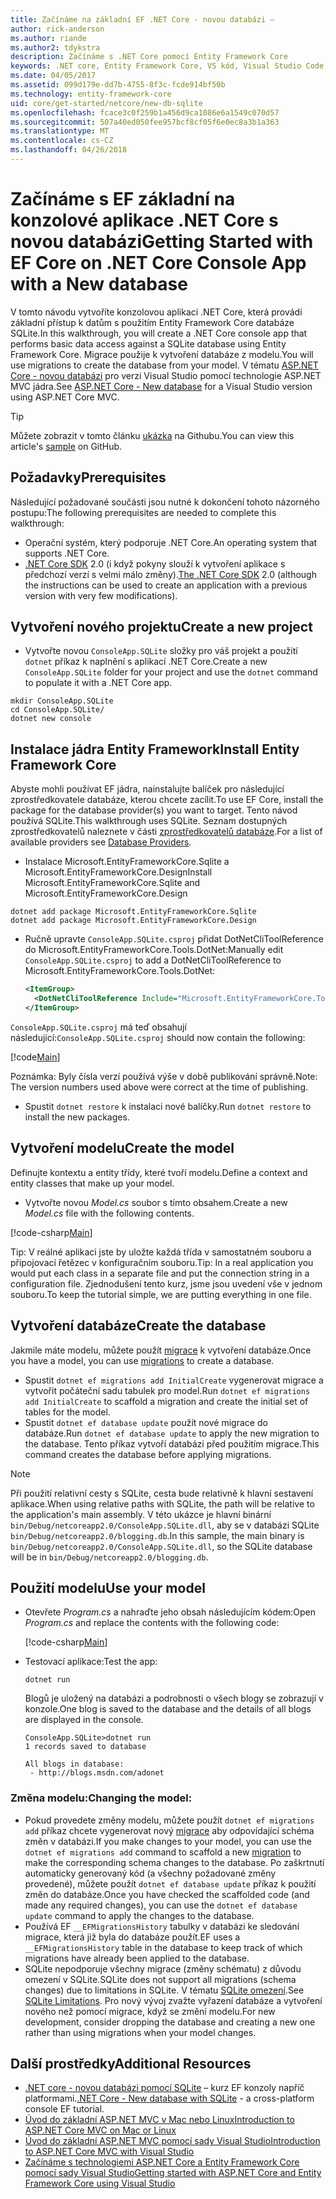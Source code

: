 ```yaml
---
title: Začínáme na základní EF .NET Core - novou databázi –
author: rick-anderson
ms.author: riande
ms.author2: tdykstra
description: Začínáme s .NET Core pomocí Entity Framework Core
keywords: .NET core, Entity Framework Core, VS kód, Visual Studio Code, Mac, Linux
ms.date: 04/05/2017
ms.assetid: 099d179e-dd7b-4755-8f3c-fcde914bf50b
ms.technology: entity-framework-core
uid: core/get-started/netcore/new-db-sqlite
ms.openlocfilehash: fcace3c0f259b1a456d9ca1086e6a1549c070d57
ms.sourcegitcommit: 507a40ed050fee957bcf8cf05f6e0ec8a3b1a363
ms.translationtype: MT
ms.contentlocale: cs-CZ
ms.lasthandoff: 04/26/2018
---
```

# <a name="getting-started-with-ef-core-on-net-core-console-app-with-a-new-database"></a><span data-ttu-id="a374e-104">Začínáme s EF základní na konzolové aplikace .NET Core s novou databázi</span><span class="sxs-lookup"><span data-stu-id="a374e-104">Getting Started with EF Core on .NET Core Console App with a New database</span></span>

<span data-ttu-id="a374e-105">V tomto návodu vytvoříte konzolovou aplikaci .NET Core, která provádí základní přístup k datům s použitím Entity Framework Core databáze SQLite.</span><span class="sxs-lookup"><span data-stu-id="a374e-105">In this walkthrough, you will create a .NET Core console app that performs basic data access against a SQLite database using Entity Framework Core.</span></span> <span data-ttu-id="a374e-106">Migrace použije k vytvoření databáze z modelu.</span><span class="sxs-lookup"><span data-stu-id="a374e-106">You will use migrations to create the database from your model.</span></span> <span data-ttu-id="a374e-107">V tématu [ASP.NET Core - novou databázi](xref:core/get-started/aspnetcore/new-db) pro verzi Visual Studio pomocí technologie ASP.NET MVC jádra.</span><span class="sxs-lookup"><span data-stu-id="a374e-107">See [ASP.NET Core - New database](xref:core/get-started/aspnetcore/new-db) for a Visual Studio version using ASP.NET Core MVC.</span></span>

> [!TIP]  
> <span data-ttu-id="a374e-108">Můžete zobrazit v tomto článku [ukázka](https://github.com/aspnet/EntityFramework.Docs/tree/master/samples/core/GetStarted/NetCore/ConsoleApp.SQLite) na Githubu.</span><span class="sxs-lookup"><span data-stu-id="a374e-108">You can view this article's [sample](https://github.com/aspnet/EntityFramework.Docs/tree/master/samples/core/GetStarted/NetCore/ConsoleApp.SQLite) on GitHub.</span></span>

## <a name="prerequisites"></a><span data-ttu-id="a374e-109">Požadavky</span><span class="sxs-lookup"><span data-stu-id="a374e-109">Prerequisites</span></span>

<span data-ttu-id="a374e-110">Následující požadované součásti jsou nutné k dokončení tohoto názorného postupu:</span><span class="sxs-lookup"><span data-stu-id="a374e-110">The following prerequisites are needed to complete this walkthrough:</span></span>
* <span data-ttu-id="a374e-111">Operační systém, který podporuje .NET Core.</span><span class="sxs-lookup"><span data-stu-id="a374e-111">An operating system that supports .NET Core.</span></span>
* <span data-ttu-id="a374e-112">[.NET Core SDK](https://www.microsoft.com/net/core) 2.0 (i když pokyny slouží k vytvoření aplikace s předchozí verzí s velmi málo změny).</span><span class="sxs-lookup"><span data-stu-id="a374e-112">[The .NET Core SDK](https://www.microsoft.com/net/core) 2.0 (although the instructions can be used to create an application with a previous version with very few modifications).</span></span>

## <a name="create-a-new-project"></a><span data-ttu-id="a374e-113">Vytvoření nového projektu</span><span class="sxs-lookup"><span data-stu-id="a374e-113">Create a new project</span></span>

* <span data-ttu-id="a374e-114">Vytvořte novou `ConsoleApp.SQLite` složky pro váš projekt a použití `dotnet` příkaz k naplnění s aplikací .NET Core.</span><span class="sxs-lookup"><span data-stu-id="a374e-114">Create a new `ConsoleApp.SQLite` folder for your project and use the `dotnet` command to populate it with a .NET Core app.</span></span>

``` Console
mkdir ConsoleApp.SQLite
cd ConsoleApp.SQLite/
dotnet new console
```

## <a name="install-entity-framework-core"></a><span data-ttu-id="a374e-115">Instalace jádra Entity Framework</span><span class="sxs-lookup"><span data-stu-id="a374e-115">Install Entity Framework Core</span></span>

<span data-ttu-id="a374e-116">Abyste mohli používat EF jádra, nainstalujte balíček pro následující zprostředkovatele databáze, kterou chcete zacílit.</span><span class="sxs-lookup"><span data-stu-id="a374e-116">To use EF Core, install the package for the database provider(s) you want to target.</span></span> <span data-ttu-id="a374e-117">Tento návod používá SQLite.</span><span class="sxs-lookup"><span data-stu-id="a374e-117">This walkthrough uses SQLite.</span></span> <span data-ttu-id="a374e-118">Seznam dostupných zprostředkovatelů naleznete v části [zprostředkovatelů databáze](../../providers/index.md).</span><span class="sxs-lookup"><span data-stu-id="a374e-118">For a list of available providers see [Database Providers](../../providers/index.md).</span></span>

* <span data-ttu-id="a374e-119">Instalace Microsoft.EntityFrameworkCore.Sqlite a Microsoft.EntityFrameworkCore.Design</span><span class="sxs-lookup"><span data-stu-id="a374e-119">Install Microsoft.EntityFrameworkCore.Sqlite and Microsoft.EntityFrameworkCore.Design</span></span>

``` Console
dotnet add package Microsoft.EntityFrameworkCore.Sqlite
dotnet add package Microsoft.EntityFrameworkCore.Design
```

* <span data-ttu-id="a374e-120">Ručně upravte `ConsoleApp.SQLite.csproj` přidat DotNetCliToolReference do Microsoft.EntityFrameworkCore.Tools.DotNet:</span><span class="sxs-lookup"><span data-stu-id="a374e-120">Manually edit `ConsoleApp.SQLite.csproj` to add a DotNetCliToolReference to Microsoft.EntityFrameworkCore.Tools.DotNet:</span></span>

  ``` xml
  <ItemGroup>
    <DotNetCliToolReference Include="Microsoft.EntityFrameworkCore.Tools.DotNet" Version="2.0.0" />
  </ItemGroup>
  ```

<span data-ttu-id="a374e-121">`ConsoleApp.SQLite.csproj` má teď obsahují následující:</span><span class="sxs-lookup"><span data-stu-id="a374e-121">`ConsoleApp.SQLite.csproj` should now contain the following:</span></span>

[!code[Main](../../../../samples/core/GetStarted/NetCore/ConsoleApp.SQLite/ConsoleApp.SQLite.csproj)]

 <span data-ttu-id="a374e-122">Poznámka: Byly čísla verzí používá výše v době publikování správně.</span><span class="sxs-lookup"><span data-stu-id="a374e-122">Note: The version numbers used above were correct at the time of publishing.</span></span>

*  <span data-ttu-id="a374e-123">Spustit `dotnet restore` k instalaci nové balíčky.</span><span class="sxs-lookup"><span data-stu-id="a374e-123">Run `dotnet restore` to install the new packages.</span></span>

## <a name="create-the-model"></a><span data-ttu-id="a374e-124">Vytvoření modelu</span><span class="sxs-lookup"><span data-stu-id="a374e-124">Create the model</span></span>

<span data-ttu-id="a374e-125">Definujte kontextu a entity třídy, které tvoří modelu.</span><span class="sxs-lookup"><span data-stu-id="a374e-125">Define a context and entity classes that make up your model.</span></span>

* <span data-ttu-id="a374e-126">Vytvořte novou *Model.cs* soubor s tímto obsahem.</span><span class="sxs-lookup"><span data-stu-id="a374e-126">Create a new *Model.cs* file with the following contents.</span></span>

[!code-csharp[Main](../../../../samples/core/GetStarted/NetCore/ConsoleApp.SQLite/Model.cs)]

<span data-ttu-id="a374e-127">Tip: V reálné aplikaci jste by uložte každá třída v samostatném souboru a připojovací řetězec v konfiguračním souboru.</span><span class="sxs-lookup"><span data-stu-id="a374e-127">Tip: In a real application you would put each class in a separate file and put the connection string in a configuration file.</span></span> <span data-ttu-id="a374e-128">Zjednodušení tento kurz, jsme jsou uvedení vše v jednom souboru.</span><span class="sxs-lookup"><span data-stu-id="a374e-128">To keep the tutorial simple, we are putting everything in one file.</span></span>

## <a name="create-the-database"></a><span data-ttu-id="a374e-129">Vytvoření databáze</span><span class="sxs-lookup"><span data-stu-id="a374e-129">Create the database</span></span>

<span data-ttu-id="a374e-130">Jakmile máte modelu, můžete použít [migrace](https://docs.microsoft.com/aspnet/core/data/ef-mvc/migrations#introduction-to-migrations) k vytvoření databáze.</span><span class="sxs-lookup"><span data-stu-id="a374e-130">Once you have a model, you can use [migrations](https://docs.microsoft.com/aspnet/core/data/ef-mvc/migrations#introduction-to-migrations) to create a database.</span></span>

* <span data-ttu-id="a374e-131">Spustit `dotnet ef migrations add InitialCreate` vygenerovat migrace a vytvořit počáteční sadu tabulek pro model.</span><span class="sxs-lookup"><span data-stu-id="a374e-131">Run `dotnet ef migrations add InitialCreate` to scaffold a migration and create the initial set of tables for the model.</span></span>
* <span data-ttu-id="a374e-132">Spustit `dotnet ef database update` použít nové migrace do databáze.</span><span class="sxs-lookup"><span data-stu-id="a374e-132">Run `dotnet ef database update` to apply the new migration to the database.</span></span> <span data-ttu-id="a374e-133">Tento příkaz vytvoří databázi před použitím migrace.</span><span class="sxs-lookup"><span data-stu-id="a374e-133">This command creates the database before applying migrations.</span></span>

> [!NOTE]  
> <span data-ttu-id="a374e-134">Při použití relativní cesty s SQLite, cesta bude relativně k hlavní sestavení aplikace.</span><span class="sxs-lookup"><span data-stu-id="a374e-134">When using relative paths with SQLite, the path will be relative to the application's main assembly.</span></span> <span data-ttu-id="a374e-135">V této ukázce je hlavní binární `bin/Debug/netcoreapp2.0/ConsoleApp.SQLite.dll`, aby se v databázi SQLite `bin/Debug/netcoreapp2.0/blogging.db`.</span><span class="sxs-lookup"><span data-stu-id="a374e-135">In this sample, the main binary is `bin/Debug/netcoreapp2.0/ConsoleApp.SQLite.dll`, so the SQLite database will be in `bin/Debug/netcoreapp2.0/blogging.db`.</span></span>

## <a name="use-your-model"></a><span data-ttu-id="a374e-136">Použití modelu</span><span class="sxs-lookup"><span data-stu-id="a374e-136">Use your model</span></span>

* <span data-ttu-id="a374e-137">Otevřete *Program.cs* a nahraďte jeho obsah následujícím kódem:</span><span class="sxs-lookup"><span data-stu-id="a374e-137">Open *Program.cs* and replace the contents with the following code:</span></span>

  [!code-csharp[Main](../../../../samples/core/GetStarted/NetCore/ConsoleApp.SQLite/Program.cs)]

* <span data-ttu-id="a374e-138">Testovací aplikace:</span><span class="sxs-lookup"><span data-stu-id="a374e-138">Test the app:</span></span>

  `dotnet run`

  <span data-ttu-id="a374e-139">Blogů je uložený na databázi a podrobnosti o všech blogy se zobrazují v konzole.</span><span class="sxs-lookup"><span data-stu-id="a374e-139">One blog is saved to the database and the details of all blogs are displayed in the console.</span></span>

  ``` Console
  ConsoleApp.SQLite>dotnet run
  1 records saved to database

  All blogs in database:
   - http://blogs.msdn.com/adonet
  ```

### <a name="changing-the-model"></a><span data-ttu-id="a374e-140">Změna modelu:</span><span class="sxs-lookup"><span data-stu-id="a374e-140">Changing the model:</span></span>

- <span data-ttu-id="a374e-141">Pokud provedete změny modelu, můžete použít `dotnet ef migrations add` příkaz chcete vygenerovat nový [migrace](https://docs.microsoft.com/aspnet/core/data/ef-mvc/migrations#introduction-to-migrations) aby odpovídající schéma změn v databázi.</span><span class="sxs-lookup"><span data-stu-id="a374e-141">If you make changes to your model, you can use the `dotnet ef migrations add` command to scaffold a new [migration](https://docs.microsoft.com/aspnet/core/data/ef-mvc/migrations#introduction-to-migrations)  to make the corresponding schema changes to the database.</span></span> <span data-ttu-id="a374e-142">Po zaškrtnutí automaticky generovaný kód (a všechny požadované změny provedené), můžete použít `dotnet ef database update` příkaz k použití změn do databáze.</span><span class="sxs-lookup"><span data-stu-id="a374e-142">Once you have checked the scaffolded code (and made any required changes), you can use the `dotnet ef database update` command to apply the changes to the database.</span></span>
- <span data-ttu-id="a374e-143">Používá EF `__EFMigrationsHistory` tabulky v databázi ke sledování migrace, která již byla do databáze použít.</span><span class="sxs-lookup"><span data-stu-id="a374e-143">EF uses a `__EFMigrationsHistory` table in the database to keep track of which migrations have already been applied to the database.</span></span>
- <span data-ttu-id="a374e-144">SQLite nepodporuje všechny migrace (změny schématu) z důvodu omezení v SQLite.</span><span class="sxs-lookup"><span data-stu-id="a374e-144">SQLite does not support all migrations (schema changes) due to limitations in SQLite.</span></span> <span data-ttu-id="a374e-145">V tématu [SQLite omezení](../../providers/sqlite/limitations.md).</span><span class="sxs-lookup"><span data-stu-id="a374e-145">See [SQLite Limitations](../../providers/sqlite/limitations.md).</span></span> <span data-ttu-id="a374e-146">Pro nový vývoj zvažte vyřazení databáze a vytvoření nového než pomocí migrace, když se změní modelu.</span><span class="sxs-lookup"><span data-stu-id="a374e-146">For new development, consider dropping the database and creating a new one rather than using migrations when your model changes.</span></span>

## <a name="additional-resources"></a><span data-ttu-id="a374e-147">Další prostředky</span><span class="sxs-lookup"><span data-stu-id="a374e-147">Additional Resources</span></span>

* <span data-ttu-id="a374e-148">[.NET core - novou databázi pomocí SQLite](xref:core/get-started/netcore/new-db-sqlite) – kurz EF konzoly napříč platformami.</span><span class="sxs-lookup"><span data-stu-id="a374e-148">[.NET Core - New database with SQLite](xref:core/get-started/netcore/new-db-sqlite) -  a cross-platform console EF tutorial.</span></span>
* [<span data-ttu-id="a374e-149">Úvod do základní ASP.NET MVC v Mac nebo Linux</span><span class="sxs-lookup"><span data-stu-id="a374e-149">Introduction to ASP.NET Core MVC on Mac or Linux</span></span>](https://docs.microsoft.com/aspnet/core/tutorials/first-mvc-app-xplat/index)
* [<span data-ttu-id="a374e-150">Úvod do základní ASP.NET MVC pomocí sady Visual Studio</span><span class="sxs-lookup"><span data-stu-id="a374e-150">Introduction to ASP.NET Core MVC with Visual Studio</span></span>](https://docs.microsoft.com/aspnet/core/tutorials/first-mvc-app/index)
* [<span data-ttu-id="a374e-151">Začínáme s technologiemi ASP.NET Core a Entity Framework Core pomocí sady Visual Studio</span><span class="sxs-lookup"><span data-stu-id="a374e-151">Getting started with ASP.NET Core and Entity Framework Core using Visual Studio</span></span>](https://docs.microsoft.com/aspnet/core/data/ef-mvc/index)
